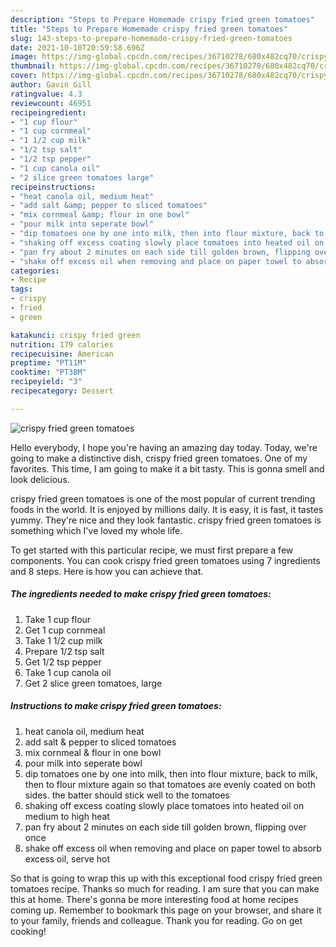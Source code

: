 ```yaml
---
description: "Steps to Prepare Homemade crispy fried green tomatoes"
title: "Steps to Prepare Homemade crispy fried green tomatoes"
slug: 143-steps-to-prepare-homemade-crispy-fried-green-tomatoes
date: 2021-10-10T20:59:58.696Z
image: https://img-global.cpcdn.com/recipes/36710278/680x482cq70/crispy-fried-green-tomatoes-recipe-main-photo.jpg
thumbnail: https://img-global.cpcdn.com/recipes/36710278/680x482cq70/crispy-fried-green-tomatoes-recipe-main-photo.jpg
cover: https://img-global.cpcdn.com/recipes/36710278/680x482cq70/crispy-fried-green-tomatoes-recipe-main-photo.jpg
author: Gavin Gill
ratingvalue: 4.3
reviewcount: 46951
recipeingredient:
- "1 cup flour"
- "1 cup cornmeal"
- "1 1/2 cup milk"
- "1/2 tsp salt"
- "1/2 tsp pepper"
- "1 cup canola oil"
- "2 slice green tomatoes large"
recipeinstructions:
- "heat canola oil, medium heat"
- "add salt &amp; pepper to sliced tomatoes"
- "mix cornmeal &amp; flour in one bowl"
- "pour milk into seperate bowl"
- "dip tomatoes one by one into milk, then into flour mixture, back to milk, then to flour mixture again so that tomatoes are evenly coated on both sides. the batter should stick well to the tomatoes"
- "shaking off excess coating slowly place tomatoes into heated oil on medium to high heat"
- "pan fry about 2 minutes on each side till golden brown, flipping over once"
- "shake off excess oil when removing and place on paper towel to absorb excess oil, serve hot"
categories:
- Recipe
tags:
- crispy
- fried
- green

katakunci: crispy fried green 
nutrition: 179 calories
recipecuisine: American
preptime: "PT11M"
cooktime: "PT38M"
recipeyield: "3"
recipecategory: Dessert

---
```



![crispy fried green tomatoes](https://img-global.cpcdn.com/recipes/36710278/680x482cq70/crispy-fried-green-tomatoes-recipe-main-photo.jpg)

Hello everybody, I hope you're having an amazing day today. Today, we're going to make a distinctive dish, crispy fried green tomatoes. One of my favorites. This time, I am going to make it a bit tasty. This is gonna smell and look delicious.

crispy fried green tomatoes is one of the most popular of current trending foods in the world. It is enjoyed by millions daily. It is easy, it is fast, it tastes yummy. They're nice and they look fantastic. crispy fried green tomatoes is something which I've loved my whole life.




To get started with this particular recipe, we must first prepare a few components. You can cook crispy fried green tomatoes using 7 ingredients and 8 steps. Here is how you can achieve that.

<!--inarticleads1-->

##### The ingredients needed to make crispy fried green tomatoes:

1. Take 1 cup flour
1. Get 1 cup cornmeal
1. Take 1 1/2 cup milk
1. Prepare 1/2 tsp salt
1. Get 1/2 tsp pepper
1. Take 1 cup canola oil
1. Get 2 slice green tomatoes, large




<!--inarticleads2-->

##### Instructions to make crispy fried green tomatoes:

1. heat canola oil, medium heat
1. add salt &amp; pepper to sliced tomatoes
1. mix cornmeal &amp; flour in one bowl
1. pour milk into seperate bowl
1. dip tomatoes one by one into milk, then into flour mixture, back to milk, then to flour mixture again so that tomatoes are evenly coated on both sides. the batter should stick well to the tomatoes
1. shaking off excess coating slowly place tomatoes into heated oil on medium to high heat
1. pan fry about 2 minutes on each side till golden brown, flipping over once
1. shake off excess oil when removing and place on paper towel to absorb excess oil, serve hot




So that is going to wrap this up with this exceptional food crispy fried green tomatoes recipe. Thanks so much for reading. I am sure that you can make this at home. There's gonna be more interesting food at home recipes coming up. Remember to bookmark this page on your browser, and share it to your family, friends and colleague. Thank you for reading. Go on get cooking!
